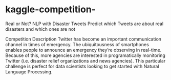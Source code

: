 # kaggle-competition-
Real or Not? NLP with Disaster Tweets
Predict which Tweets are about real disasters and which ones are not

Competition Description
Twitter has become an important communication channel in times of emergency.
The ubiquitousness of smartphones enables people to announce an emergency they’re observing in real-time. Because of this, 
more agencies are interested in programatically monitoring Twitter (i.e. disaster relief organizations and news agencies).
This particular challenge is perfect for data scientists looking to get started with Natural Language Processing. 
